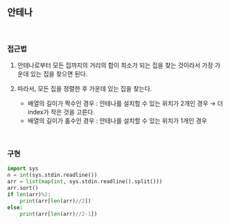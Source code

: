 ## 안테나

</br>

### 접근법
1. 안테나로부터 모든 집까지의 거리의 합이 최소가 되는 집을 찾는 것이라서 가장 가운데 있는 집을 찾으면 된다.

2. 따라서, 모든 집을 정렬한 후 가운데 있는 집을 찾는다.  
    - 배열의 길이가 짝수인 경우 : 안테나를 설치할 수 있는 위치가 2개인 경우 → 더 index가 작은 것을 고른다.  
    - 배열의 길이가 홀수인 경우 : 안테나를 설치할 수 있는 위치가 1개인 경우

</br>

### 구현

```python
import sys
n = int(sys.stdin.readline())
arr = list(map(int, sys.stdin.readline().split()))
arr.sort()
if len(arr)%2:
    print(arr[len(arr)//2])
else:
    print(arr[len(arr)//2-1])
```
